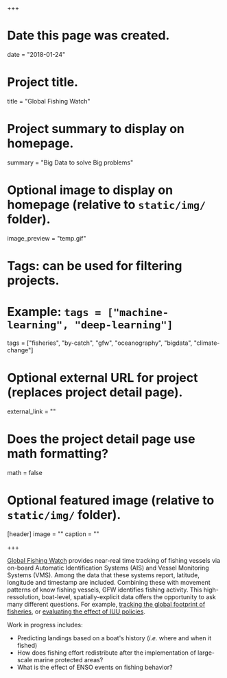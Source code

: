 +++
# Date this page was created.
date = "2018-01-24"

# Project title.
title = "Global Fishing Watch"

# Project summary to display on homepage.
summary = "Big Data to solve Big problems"

# Optional image to display on homepage (relative to `static/img/` folder).
image_preview = "temp.gif"

# Tags: can be used for filtering projects.
# Example: `tags = ["machine-learning", "deep-learning"]`
tags = ["fisheries", "by-catch", "gfw", "oceanography", "bigdata", "climate-change"]

# Optional external URL for project (replaces project detail page).
external_link = ""

# Does the project detail page use math formatting?
math = false

# Optional featured image (relative to `static/img/` folder).
[header]
image = ""
caption = ""

+++

[Global Fishing Watch](http://globalfishingwatch.org/map/) provides near-real time tracking of fishing vessels via on-board Automatic Identification Systems (AIS) and Vessel Monitoring Systems (VMS). Among the data that these systems report, latitude, longitude and timestamp are included. Combining these with movement patterns of know fishing vessels, GFW identifies fishing activity. This high-ressolution, boat-level, spatially-explicit data offers the opportunity to ask many different questions. For example, [tracking the global footprint of fisheries](http://science.sciencemag.org/content/359/6378/904), or [evaluating the effect of IUU policies](https://www.nature.com/articles/s41559-018-0499-1).

Work in progress includes:

  - Predicting landings based on a boat's history (*i.e.* where and when it fished)
  - How does fishing effort redistribute after the implementation of large-scale marine protected areas?
  - What is the effect of ENSO events on fishing behavior?
